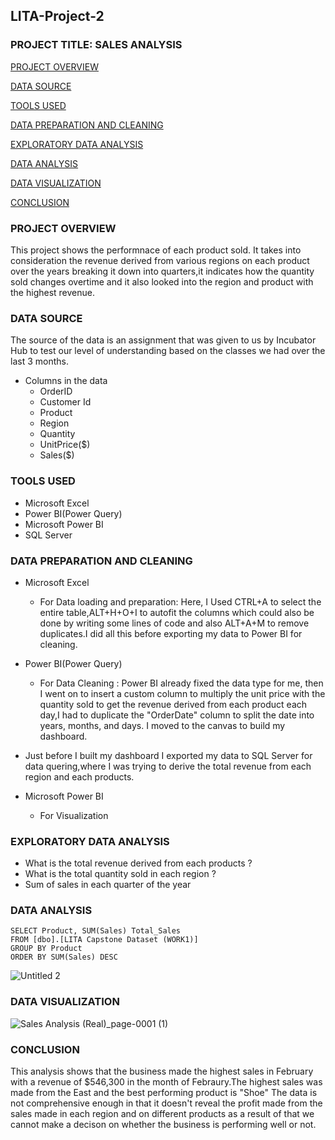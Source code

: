 ## LITA-Project-2

### PROJECT TITLE: SALES ANALYSIS

[PROJECT OVERVIEW](#project-overview)

[DATA SOURCE](#data-source)

[TOOLS USED](#tools-used)

[DATA PREPARATION AND CLEANING](#data-preparation-and-cleaning)

[EXPLORATORY DATA ANALYSIS](#exploratory-data-analysis)

[DATA ANALYSIS](#data-analysis)

[DATA VISUALIZATION](#data-visualization)

[CONCLUSION](#conclusion) 

### PROJECT OVERVIEW
This project shows the performnace of each product sold. It takes into consideration the revenue derived from various regions on each product over the years breaking it down into quarters,it indicates how the quantity sold changes overtime and it also looked into the region and product with the highest revenue. 

### DATA SOURCE
The source of the data is an assignment that was given to us by Incubator Hub to test our level of understanding based on the classes we had over the last 3 months.
- Columns in the data
    * OrderID
    * Customer Id
    * Product
    * Region
    * Quantity
    * UnitPrice($)
    * Sales($)

### TOOLS USED
- Microsoft Excel
- Power BI(Power Query)
- Microsoft Power BI
- SQL Server

### DATA PREPARATION AND CLEANING
- Microsoft Excel
    * For Data loading and preparation: Here, I Used CTRL+A to select the entire table,ALT+H+O+I to autofit the columns which could also be done by writing some lines of code and also ALT+A+M to remove duplicates.I did all this before exporting my data to Power BI for cleaning.

 - Power BI(Power Query)
     * For Data Cleaning : Power BI already fixed the data type for me, then I went on to insert a custom column to multiply the unit price with the quantity sold to get the revenue derived from each product each day,I had to duplicate the "OrderDate" column to split the date into years, months, and days.
       I moved to the canvas to build my dashboard.
       
- Just before I built my dashboard I exported my data to SQL Server for data quering,where I was trying to derive the total revenue from each region and each products.
         
- Microsoft Power BI
     * For Visualization
 
### EXPLORATORY DATA ANALYSIS
- What is the total revenue derived from each products ?
- What is the total quantity sold in each region ?
- Sum of sales in each quarter of the year

### DATA ANALYSIS
```
SELECT Product, SUM(Sales) Total_Sales
FROM [dbo].[LITA Capstone Dataset (WORK1)]
GROUP BY Product
ORDER BY SUM(Sales) DESC
```
![Untitled 2](https://github.com/user-attachments/assets/169ee4bc-0a2d-458a-a392-08b40623463a)

### DATA VISUALIZATION 
![Sales Analysis (Real)_page-0001 (1)](https://github.com/user-attachments/assets/d9cc4551-7aa4-4dc8-b272-588fa35375c3)

### CONCLUSION 
This analysis shows that the business made the highest sales in February with a revenue of $546,300 in the month of Febraury.The highest sales was made from the East and the best performing product is "Shoe"
The data is not comprehensive enough in that it doesn't reveal the profit made from the sales made in each region and on different products as a result of that we cannot make a decison on whether the business is performing well or not.
